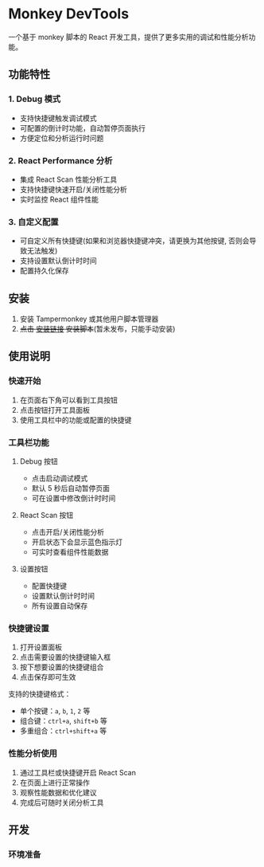 # Monkey DevTools

一个基于 monkey 脚本的 React 开发工具，提供了更多实用的调试和性能分析功能。

## 功能特性

### 1. Debug 模式
- 支持快捷键触发调试模式
- 可配置的倒计时功能，自动暂停页面执行
- 方便定位和分析运行时问题

### 2. React Performance 分析
- 集成 React Scan 性能分析工具
- 支持快捷键快速开启/关闭性能分析
- 实时监控 React 组件性能

### 3. 自定义配置
- 可自定义所有快捷键(如果和浏览器快捷键冲突，请更换为其他按键, 否则会导致无法触发)
- 支持设置默认倒计时时间
- 配置持久化保存

## 安装

1. 安装 Tampermonkey 或其他用户脚本管理器
2. ~~点击 [安装链接](#) 安装脚本~~(暂未发布，只能手动安装)

## 使用说明

### 快速开始

1. 在页面右下角可以看到工具按钮
2. 点击按钮打开工具面板
3. 使用工具栏中的功能或配置的快捷键

### 工具栏功能

1. Debug 按钮
   - 点击启动调试模式
   - 默认 5 秒后自动暂停页面
   - 可在设置中修改倒计时时间

2. React Scan 按钮
   - 点击开启/关闭性能分析
   - 开启状态下会显示蓝色指示灯
   - 可实时查看组件性能数据

3. 设置按钮
   - 配置快捷键
   - 设置默认倒计时时间
   - 所有设置自动保存

### 快捷键设置

1. 打开设置面板
2. 点击需要设置的快捷键输入框
3. 按下想要设置的快捷键组合
4. 点击保存即可生效

支持的快捷键格式：
- 单个按键：`a`, `b`, `1`, `2` 等
- 组合键：`ctrl+a`, `shift+b` 等
- 多重组合：`ctrl+shift+a` 等

### 性能分析使用

1. 通过工具栏或快捷键开启 React Scan
2. 在页面上进行正常操作
3. 观察性能数据和优化建议
4. 完成后可随时关闭分析工具

## 开发

### 环境准备
